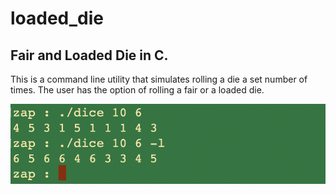 # loaded_die
## Fair and Loaded Die in C. 
This is a command line utility that simulates rolling a die a set number of times. The user has the option of rolling a fair or a loaded die. 

<div>
	<img src="/example.png">
</div>
